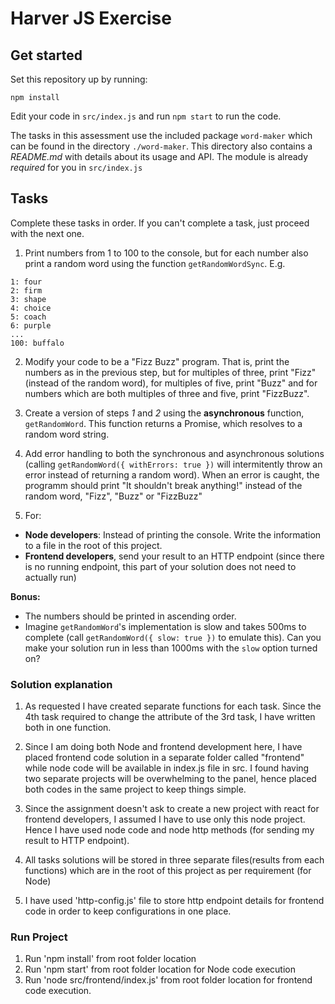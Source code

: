 Harver JS Exercise
============================

## Get started

Set this repository up by running:

```
npm install
```

Edit your code in `src/index.js` and run `npm start` to run the code.

The tasks in this assessment use the included package `word-maker` which can be found in the directory
`./word-maker`. This directory also contains a *README.md* with details about its usage and API. The module
is already *required* for you in `src/index.js`

## Tasks

Complete these tasks in order. If you can't complete a task, just proceed with the next one.

1. Print numbers from 1 to 100 to the console, but for each number also print a random word using the function `getRandomWordSync`. E.g.

```
1: four
2: firm
3: shape
4: choice
5: coach
6: purple
...
100: buffalo
```

2. Modify your code to be a "Fizz Buzz" program. That is, print the numbers as in the previous step, but
for multiples of three, print "Fizz" (instead of the random word), for multiples of five, print "Buzz" and
for numbers which are both multiples of three and five, print "FizzBuzz".

3. Create a version of steps *1* and *2* using the **asynchronous** function, `getRandomWord`. This function
returns a Promise, which resolves to a random word string.

4. Add error handling to both the synchronous and asynchronous solutions (calling `getRandomWord({ withErrors: true })` will intermitently throw an error instead of returning a random word). When an error is caught, the programm should print "It shouldn't break anything!" instead of the random word, "Fizz", "Buzz" or "FizzBuzz"

5. For:
 * **Node developers**: Instead of printing the console. Write the information to a file in the root of this project.
 * **Frontend developers**, send your result to an HTTP endpoint (since there is no running endpoint, this
part of your solution does not need to actually run)

**Bonus:**
* The numbers should be printed in ascending order.
* Imagine `getRandomWord`'s implementation is slow and takes 500ms to complete (call `getRandomWord({ slow: true })` to emulate this). Can you make your solution run in less than 1000ms with the `slow` option turned on?


### Solution explanation

1. As requested I have created separate functions for each task. Since the 4th task required to change the attribute of the 3rd task, I have written both in one function.

2. Since I am doing both Node and frontend development here, I have placed frontend code solution in a separate folder called "frontend" while node code will be available in index.js file in src. I found having two separate projects will be overwhelming to the panel, hence placed both codes in the same project to keep things simple.

3. Since the assignment doesn't ask to create a new project with react for frontend developers, I assumed I have to use only this node project. Hence I have used node code and node http methods (for sending my result to HTTP endpoint).

4. All tasks solutions will be stored in three separate files(results from each functions) which are in the root of this project as per requirement (for Node)

5. I have used 'http-config.js' file to store http endpoint details for frontend code in order to keep configurations in one place.

### Run Project

1. Run 'npm install' from root folder location
2. Run 'npm start' from root folder location for Node code execution
3. Run 'node src/frontend/index.js' from root folder location for frontend code execution.

